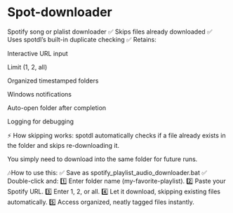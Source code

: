 # Spot-downloader
Spotify song or plalist downloader
✅ Skips files already downloaded
✅ Uses spotdl’s built-in duplicate checking
✅ Retains:

Interactive URL input

Limit (1, 2, all)

Organized timestamped folders

Windows notifications

Auto-open folder after completion

Logging for debugging

⚡ How skipping works:
spotdl automatically checks if a file already exists in the folder and skips re-downloading it.

You simply need to download into the same folder for future runs.

🎶How to use this:
✅ Save as spotify_playlist_audio_downloader.bat
✅ Double-click and:
1️⃣ Enter folder name (my-favorite-playlist).
2️⃣ Paste your Spotify URL.
3️⃣ Enter 1, 2, or all.
4️⃣ Let it download, skipping existing files automatically.
5️⃣ Access organized, neatly tagged files instantly.
